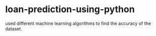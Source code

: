 # loan-prediction-using-python
used different machine learning algorithms to find the accuracy of the dataset.
